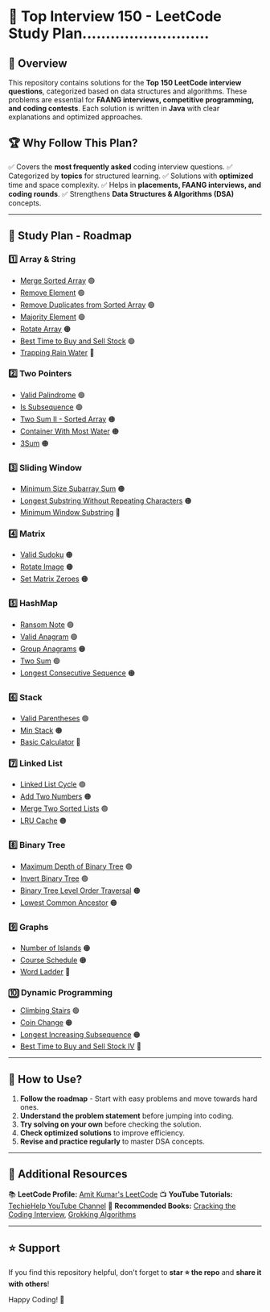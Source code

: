 # 🚀 Top Interview 150 - LeetCode Study Plan...........................

## 📌 Overview
This repository contains solutions for the **Top 150 LeetCode interview questions**, categorized based on data structures and algorithms. These problems are essential for **FAANG interviews, competitive programming, and coding contests**. Each solution is written in **Java** with clear explanations and optimized approaches.

## 🏆 Why Follow This Plan?
✅ Covers the **most frequently asked** coding interview questions.
✅ Categorized by **topics** for structured learning.
✅ Solutions with **optimized** time and space complexity.
✅ Helps in **placements, FAANG interviews, and coding rounds**.
✅ Strengthens **Data Structures & Algorithms (DSA)** concepts.

---

## 📜 Study Plan - Roadmap

### 1️⃣ Array & String
- [Merge Sorted Array](https://leetcode.com/problems/merge-sorted-array/description/?envType=study-plan-v2&envId=top-interview-150) 🟢
- [Remove Element](#) 🟢
- [Remove Duplicates from Sorted Array](#) 🟢
- [Majority Element](#) 🟢
- [Rotate Array](#) 🟠
- [Best Time to Buy and Sell Stock](#) 🟢
- [Trapping Rain Water](#) 🔴

### 2️⃣ Two Pointers
- [Valid Palindrome](#) 🟢
- [Is Subsequence](#) 🟢
- [Two Sum II - Sorted Array](#) 🟠
- [Container With Most Water](#) 🟠
- [3Sum](#) 🟠

### 3️⃣ Sliding Window
- [Minimum Size Subarray Sum](#) 🟠
- [Longest Substring Without Repeating Characters](#) 🟠
- [Minimum Window Substring](#) 🔴

### 4️⃣ Matrix
- [Valid Sudoku](#) 🟠
- [Rotate Image](#) 🟠
- [Set Matrix Zeroes](#) 🟠

### 5️⃣ HashMap
- [Ransom Note](#) 🟢
- [Valid Anagram](#) 🟢
- [Group Anagrams](#) 🟠
- [Two Sum](#) 🟢
- [Longest Consecutive Sequence](#) 🟠

### 6️⃣ Stack
- [Valid Parentheses](#) 🟢
- [Min Stack](#) 🟠
- [Basic Calculator](#) 🔴

### 7️⃣ Linked List
- [Linked List Cycle](#) 🟢
- [Add Two Numbers](#) 🟠
- [Merge Two Sorted Lists](#) 🟢
- [LRU Cache](#) 🟠

### 8️⃣ Binary Tree
- [Maximum Depth of Binary Tree](#) 🟢
- [Invert Binary Tree](#) 🟢
- [Binary Tree Level Order Traversal](#) 🟠
- [Lowest Common Ancestor](#) 🟠

### 9️⃣ Graphs
- [Number of Islands](#) 🟠
- [Course Schedule](#) 🟠
- [Word Ladder](#) 🔴

### 🔟 Dynamic Programming
- [Climbing Stairs](#) 🟢
- [Coin Change](#) 🟠
- [Longest Increasing Subsequence](#) 🟠
- [Best Time to Buy and Sell Stock IV](#) 🔴

---

## 🎯 How to Use?
1. **Follow the roadmap** - Start with easy problems and move towards hard ones.
2. **Understand the problem statement** before jumping into coding.
3. **Try solving on your own** before checking the solution.
4. **Check optimized solutions** to improve efficiency.
5. **Revise and practice regularly** to master DSA concepts.

---

## 📌 Additional Resources
📚 **LeetCode Profile:** [Amit Kumar's LeetCode](#)
📺 **YouTube Tutorials:** [TechieHelp YouTube Channel](#)
📘 **Recommended Books:** [Cracking the Coding Interview](#), [Grokking Algorithms](#)

---

## ⭐ Support
If you find this repository helpful, don't forget to **star ⭐ the repo** and **share it with others**!

Happy Coding! 🚀
